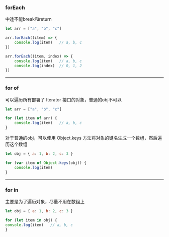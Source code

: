 ### forEach
中途不能break和return
```javascript
let arr = ["a", "b", "c"]

arr.forEach((item) => {
	console.log(item)   // a, b, c
})

arr.forEach((item, index) => {
	console.log(item)   // a, b, c
	console.log(index)  // 0, 1, 2
})
```

------------

### for of
可以遍历所有部署了 Iterator 接口的对象，普通的obj不可以
```javascript
let arr = ["a", "b", "c"]

for (let item of arr) {
	console.log(item)   // a, b, c
}
```
对于普通的obj，可以使用 Object.keys 方法将对象的键名生成一个数组，然后遍历这个数组
```javascript
let obj = { a: 1, b: 2, c: 3 }

for (var item of Object.keys(obj)) {
	console.log(item)
}
```

------------

### for in
主要是为了遍历对象，尽量不用在数组上
```javascript
let obj = { a: 1, b: 2, c: 3 }

for (let item in obj) {
console.log(item)   // a, b, c
}
```

